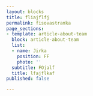```yaml
---
layout: blocks
title: fliajflfj
permalink: fisovastranka
page_sections:
- template: article-about-team
  block: article-about-team
  list:
  - name: Jirka
    position: FF
    photo: ''
  subtitle: FOjalf
  title: lfajflkaf
published: false

---
```

